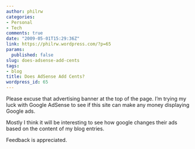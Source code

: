 ```yaml
---
author: philrw
categories:
- Personal
- Tech
comments: true
date: "2009-05-01T15:29:36Z"
link: https://philrw.wordpress.com/?p=65
params:
  published: false
slug: does-adsense-add-cents
tags:
- blog
title: Does AdSense Add Cents?
wordpress_id: 65
---
```


Please excuse that advertising banner at the top of the page. I’m trying my luck with Google AdSense to see if this site can make any money displaying Google ads.

Mostly I think it will be interesting to see how google changes their ads based on the content of my blog entries.

Feedback is appreciated.
